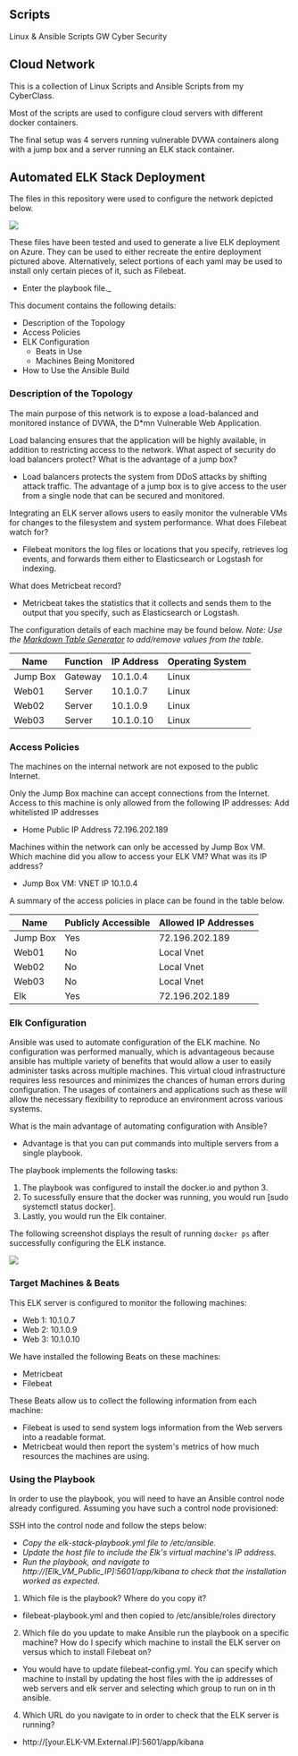 ## Scripts

Linux & Ansible Scripts GW Cyber Security

## Cloud Network

This is a collection of Linux Scripts and Ansible Scripts from my CyberClass.

Most of the scripts are used to configure cloud servers with different docker containers.

The final setup was 4 servers running vulnerable DVWA containers along with a jump box and a server running an ELK stack container.

## Automated ELK Stack Deployment

The files in this repository were used to configure the network depicted below.

![](https://i.imgur.com/651R3zQ.png/to/img.png)

These files have been tested and used to generate a live ELK deployment on Azure. They can be used to either recreate the entire deployment pictured above. Alternatively, select portions of each yaml may be used to install only certain pieces of it, such as Filebeat.

  - Enter the playbook file._

This document contains the following details:
- Description of the Topology
- Access Policies
- ELK Configuration
  - Beats in Use
  - Machines Being Monitored
- How to Use the Ansible Build


### Description of the Topology

The main purpose of this network is to expose a load-balanced and monitored instance of DVWA, the D*mn Vulnerable Web Application.

Load balancing ensures that the application will be highly available, in addition to restricting access to the network.
What aspect of security do load balancers protect? What is the advantage of a jump box?
- Load balancers protects the system from DDoS attacks by shifting attack traffic. The advantage of a jump box is to give access to the user from a single node that can be secured and monitored.

Integrating an ELK server allows users to easily monitor the vulnerable VMs for changes to the filesystem and system performance.
What does Filebeat watch for?
- Filebeat monitors the log files or locations that you specify, retrieves log events, and forwards them either to Elasticsearch or Logstash for indexing.

What does Metricbeat record?
- Metricbeat takes the statistics that it collects and sends them to the output that you specify, such as Elasticsearch or Logstash.

The configuration details of each machine may be found below.
_Note: Use the [Markdown Table Generator](http://www.tablesgenerator.com/markdown_tables) to add/remove values from the table_.

| Name     | Function | IP Address | Operating System |
|----------|----------|------------|------------------|
| Jump Box | Gateway  | 10.1.0.4   | Linux            |
|  Web01   |  Server  | 10.1.0.7   | Linux            |
|  Web02   |  Server  | 10.1.0.9   | Linux            |
|  Web03   |  Server  | 10.1.0.10  | Linux            |

### Access Policies

The machines on the internal network are not exposed to the public Internet. 

Only the Jump Box machine can accept connections from the Internet. Access to this machine is only allowed from the following IP addresses:
Add whitelisted IP addresses
- Home Public IP Address 72.196.202.189     

Machines within the network can only be accessed by Jump Box VM.
Which machine did you allow to access your ELK VM? What was its IP address?
- Jump Box VM: VNET IP 10.1.0.4

A summary of the access policies in place can be found in the table below.

| Name     | Publicly Accessible | Allowed IP Addresses |
|----------|---------------------|----------------------|
| Jump Box | Yes                 | 72.196.202.189       |
|  Web01   | No                  |    Local Vnet        |
|  Web02   | No                  |    Local Vnet        |
|  Web03   | No                  |    Local Vnet        |
|  Elk     | Yes                 | 72.196.202.189       |

### Elk Configuration

Ansible was used to automate configuration of the ELK machine. No configuration was performed manually, which is advantageous because ansible has multiple variety of benefits that would allow a user to easily administer tasks across multiple machines. This virtual cloud infrastructure requires less resources and minimizes the chances of human errors during configuration. The usages of containers and applications such as these will allow the necessary flexibility to reproduce an environment across various systems. 

What is the main advantage of automating configuration with Ansible?
- Advantage is that you can put commands into multiple servers from a single playbook.

The playbook implements the following tasks:
1. The playbook was configured to install the docker.io and python 3.
2. To sucessfully ensure that the docker was running, you would run [sudo systemctl status docker].
3. Lastly, you would run the Elk container.

The following screenshot displays the result of running `docker ps` after successfully configuring the ELK instance.

![](https://i.imgur.com/y30iGMb.png/to/img.png)

### Target Machines & Beats
This ELK server is configured to monitor the following machines:
- Web 1: 10.1.0.7
- Web 2: 10.1.0.9
- Web 3: 10.1.0.10

We have installed the following Beats on these machines:
- Metricbeat
- Filebeat

These Beats allow us to collect the following information from each machine:
- Filebeat is used to send system logs information from the Web servers into a readable format.
- Metricbeat would then report the system's metrics of how much resources the machines are using. 

### Using the Playbook
In order to use the playbook, you will need to have an Ansible control node already configured. Assuming you have such a control node provisioned: 

SSH into the control node and follow the steps below:
- *Copy the elk-stack-playbook.yml file to /etc/ansible.*
- *Update the host file to include the Elk's virtual machine's IP address.*
- *Run the playbook, and navigate to http://[Elk_VM_Public_IP]:5601/app/kibana to check that the installation worked as expected.*

1. Which file is the playbook? Where do you copy it?
- filebeat-playbook.yml and then copied to /etc/ansible/roles directory
2. Which file do you update to make Ansible run the playbook on a specific machine? How do I specify which machine to install the ELK server on versus which to install Filebeat on?
- You would have to update filebeat-config.yml. You can specify which machine to install by updating the host files with the ip addresses of web servers and elk server and selecting which group to run on in th ansible.
4. Which URL do you navigate to in order to check that the ELK server is running?
- http://[your.ELK-VM.External.IP]:5601/app/kibana

